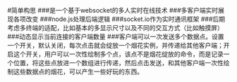 #简单构思
###是一个基于websocket的多人实时在线技术
###多客户端实时展现各项改变
###node.js处理后端逻辑
###socket.io作为实时通讯框架
###后期考虑多终端的适配，比如基本的多显示尺寸以及不同的交互方式（比如触摸屏）
###动态显示当前连接的客户端数量
###客户端可以一次发送多个数据点。设置一个开关，默认关闭，每次点击就会绽放一个烟花实例，并传递给其他客户端；开启这个开关，用户可以一次性绘制多个点，该点不是烟花绽放的命令，而是记录一个位置，将这些点放进一个数组进行传递，然后点击发送，和其他客户端一次性绘制这些数据点的烟花，可以产生一些好玩的东西。